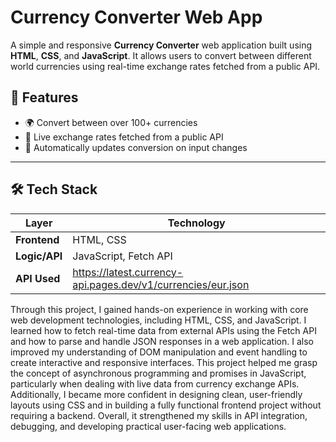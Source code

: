 #  Currency Converter Web App

A simple and responsive **Currency Converter** web application built using **HTML**, **CSS**, and **JavaScript**. 
It allows users to convert between different world currencies using real-time exchange rates fetched from a public API.

## 📌 Features

- 🌍 Convert between over 100+ currencies
- 🔄 Live exchange rates fetched from a public API
- 🧮 Automatically updates conversion on input changes

---

## 🛠️ Tech Stack

| Layer         | Technology              |
|---------------|--------------------------|
| **Frontend**  | HTML, CSS               |
| **Logic/API** | JavaScript, Fetch API   |
| **API Used**  | https://latest.currency-api.pages.dev/v1/currencies/eur.json


Through this project, I gained hands-on experience in working with core web development technologies, including HTML, CSS, and JavaScript. I learned how to fetch real-time data from external APIs using the Fetch API and how to parse and handle JSON responses in a web application. I also improved my understanding of DOM manipulation and event handling to create interactive and responsive interfaces. This project helped me grasp the concept of asynchronous programming and promises in JavaScript, particularly when dealing with live data from currency exchange APIs. Additionally, I became more confident in designing clean, user-friendly layouts using CSS and in building a fully functional frontend project without requiring a backend. Overall, it strengthened my skills in API integration, debugging, and developing practical user-facing web applications.



